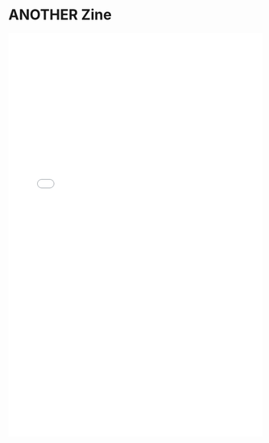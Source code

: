 # ANOTHER Zine
<iframe src="/pdf/PAGE005_make-a-zine.pdf"
        style="width: 100%; height: 800px; border: none; display: block;"
        allowfullscreen
        loading="lazy">
</iframe>
